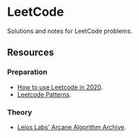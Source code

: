 # LeetCode
Solutions and notes for LeetCode problems.
## Resources
### Preparation
* [How to use Leetcode in 2020](https://www.youtube.com/watch?v=6jf6SK9qWBc).
* [Leetcode Patterns](https://seanprashad.com/leetcode-patterns/).
### Theory
* [Leios Labs' Arcane Algorithm Archive](https://github.com/algorithm-archivists/algorithm-archive).
